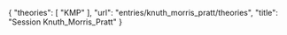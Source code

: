 {
    "theories": [
        "KMP"
    ],
    "url": "entries/knuth_morris_pratt/theories",
    "title": "Session Knuth_Morris_Pratt"
}